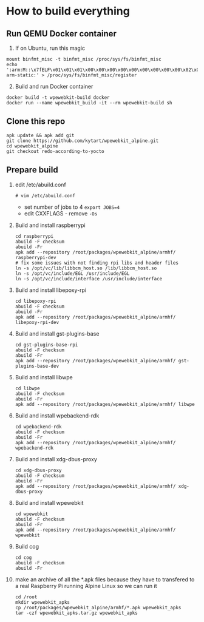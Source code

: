 # How to build everything

## Run QEMU Docker container

1. If on Ubuntu, run this magic
```
mount binfmt_misc -t binfmt_misc /proc/sys/fs/binfmt_misc
echo ':arm:M::\x7fELF\x01\x01\x01\x00\x00\x00\x00\x00\x00\x00\x00\x00\x02\x00\x28\x00:\xff\xff\xff\xff\xff\xff\xff\x00\xff\xff\xff\xff\xff\xff\xff\xff\xfe\xff\xff\xff:/usr/bin/qemu-arm-static:' > /proc/sys/fs/binfmt_misc/register
```

2. Build and run Docker container
```
docker build -t wpewebkit-build docker
docker run --name wpewebkit_build -it --rm wpewebkit-build sh
```

## Clone this repo

```
apk update && apk add git
git clone https://github.com/kytart/wpewebkit_alpine.git
cd wpewebkit_alpine
git checkout redo-according-to-yocto
```

## Prepare build

1. edit /etc/abuild.conf
    ```
    # vim /etc/abuild.conf
    ```
    * set number of jobs to 4 `export JOBS=4`
    * edit CXXFLAGS - remove `-Os`

1. Build and install raspberrypi
    ```
    cd raspberrypi
    abuild -F checksum
    abuild -Fr
    apk add --repository /root/packages/wpewebkit_alpine/armhf/ raspberrypi-dev
    # fix some issues with not finding rpi libs and header files
    ln -s /opt/vc/lib/libbcm_host.so /lib/libbcm_host.so
    ln -s /opt/vc/include/EGL /usr/include/EGL
    ln -s /opt/vc/include/interface /usr/include/interface
    ```

1. Build and install libepoxy-rpi
    ```
    cd libepoxy-rpi
    abuild -F checksum
    abuild -Fr
    apk add --repository /root/packages/wpewebkit_alpine/armhf/ libepoxy-rpi-dev
    ```

1. Build and install gst-plugins-base
    ```
    cd gst-plugins-base-rpi
    abuild -F checksum
    abuild -Fr
    apk add --repository /root/packages/wpewebkit_alpine/armhf/ gst-plugins-base-dev
    ```

1. Build and install libwpe
    ```
    cd libwpe
    abuild -F checksum
    abuild -Fr
    apk add --repository /root/packages/wpewebkit_alpine/armhf/ libwpe
    ```

1. Build and install wpebackend-rdk
    ```
    cd wpebackend-rdk
    abuild -F checksum
    abuild -Fr
    apk add --repository /root/packages/wpewebkit_alpine/armhf/ wpebackend-rdk
    ```

1. Build and install xdg-dbus-proxy
    ```
    cd xdg-dbus-proxy
    abuild -F checksum
    abuild -Fr
    apk add --repository /root/packages/wpewebkit_alpine/armhf/ xdg-dbus-proxy
    ```

1. Build and install wpewebkit
    ```
    cd wpewebkit
    abuild -F checksum
    abuild -Fr
    apk add --repository /root/packages/wpewebkit_alpine/armhf/ wpewebkit
    ```

1. Build cog
    ```
    cd cog
    abuild -F checksum
    abuild -Fr
    ```

1. make an archive of all the *.apk files because they have to transfered to a real Raspberry Pi running Alpine Linux so we can run it
    ```
    cd /root
    mkdir wpewebkit_apks
    cp /root/packages/wpewebkit_alpine/armhf/*.apk wpewebkit_apks
    tar -czf wpewebkit_apks.tar.gz wpewebkit_apks
    ```
